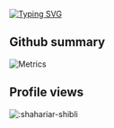 [![Typing SVG](https://readme-typing-svg.demolab.com?font=Indie+Flower&size=40&duration=3000&color=44A4FFFF&multiline=true&random=false&width=700&height=200&lines=Hi;I'm+G+M+Shahariar+Shibli;Lecturer%2C+Department+of+CSE%2C+AUST;Looking+for+PhD+position)](https://git.io/typing-svg)

## Github summary
![Metrics](https://metrics.lecoq.io/shahariar-shibli?template=classic&languages=1&habits=1&people=1&lines=1&pagespeed=1&isocalendar=1&base=header%2C%20activity%2C%20community%2C%20repositories%2C%20metadata&base.indepth=false&base.hireable=false&base.skip=false&isocalendar=false&isocalendar.duration=full-year&languages=false&languages.limit=8&languages.threshold=0%25&languages.other=true&languages.colors=github&languages.sections=most-used&languages.indepth=false&languages.analysis.timeout=15&languages.analysis.timeout.repositories=7.5&languages.categories=markup%2C%20programming&languages.recent.categories=markup%2C%20programming&languages.recent.load=300&languages.recent.days=14&lines=false&lines.sections=base&lines.repositories.limit=4&lines.history.limit=1&lines.delay=0&habits=false&habits.from=200&habits.days=14&habits.facts=true&habits.charts=false&habits.charts.type=classic&habits.trim=false&habits.languages.limit=8&habits.languages.threshold=0%25&people=false&people.limit=24&people.identicons=false&people.identicons.hide=false&people.size=28&people.types=followers%2C%20following&people.shuffle=false&pagespeed=false&pagespeed.url=https%3A%2F%2Fshahariar-shibli.github.io&pagespeed.detailed=true&pagespeed.screenshot=true&pagespeed.pwa=false&config.timezone=Asia%2FDhaka)

## Profile views

![:shahariar-shibli](https://count.getloli.com/get/@:shahariar-shibli?theme=asoul)
